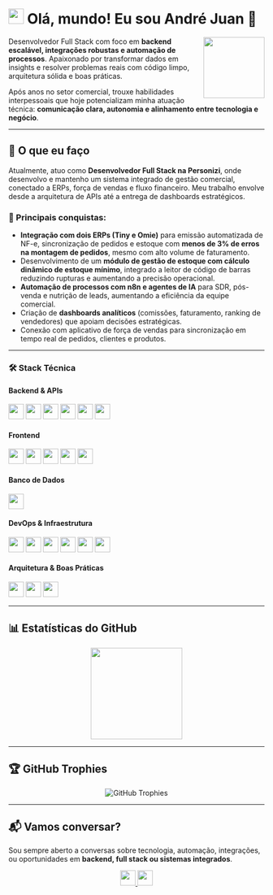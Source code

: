 # <img src="https://media.giphy.com/media/hvRJCLFzcasrR4ia7z/giphy.gif" width="30"/> Olá, mundo! Eu sou André Juan 🚀

<div align="left">
  <img src="https://media.giphy.com/media/M9gbBd9nbDrOTu1Mqx/giphy.gif" width="120" align="right"/>
  <p>
    Desenvolvedor Full Stack com foco em <strong>backend escalável, integrações robustas e automação de processos</strong>.  
    Apaixonado por transformar dados em insights e resolver problemas reais com código limpo, arquitetura sólida e boas práticas.
  </p>
  <p>
    Após anos no setor comercial, trouxe habilidades interpessoais que hoje potencializam minha atuação técnica: <strong>comunicação clara, autonomia e alinhamento entre tecnologia e negócio</strong>.
  </p>
</div>

---

## 🌟 O que eu faço

Atualmente, atuo como **Desenvolvedor Full Stack na Personizi**, onde desenvolvo e mantenho um sistema integrado de gestão comercial, conectado a ERPs, força de vendas e fluxo financeiro. Meu trabalho envolve desde a arquitetura de APIs até a entrega de dashboards estratégicos.

### 🔧 Principais conquistas:
- **Integração com dois ERPs (Tiny e Omie)** para emissão automatizada de NF-e, sincronização de pedidos e estoque com **menos de 3% de erros na montagem de pedidos**, mesmo com alto volume de faturamento.
- Desenvolvimento de um **módulo de gestão de estoque com cálculo dinâmico de estoque mínimo**, integrado a leitor de código de barras reduzindo rupturas e aumentando a precisão operacional.
- **Automação de processos com n8n e agentes de IA** para SDR, pós-venda e nutrição de leads, aumentando a eficiência da equipe comercial.
- Criação de **dashboards analíticos** (comissões, faturamento, ranking de vendedores) que apoiam decisões estratégicas.
- Conexão com aplicativo de força de vendas para sincronização em tempo real de pedidos, clientes e produtos.

---

### 🛠️ Stack Técnica

#### **Backend & APIs**
<p align="left">
  <img src="https://img.shields.io/badge/NestJS-E0234E?style=for-the-badge&logo=nestjs&logoColor=white" height="30px" />
  <img src="https://img.shields.io/badge/Node.js-339933?style=for-the-badge&logo=nodedotjs&logoColor=white" height="30px" />
  <img src="https://img.shields.io/badge/TypeScript-007ACC?style=for-the-badge&logo=typescript&logoColor=white" height="30px" />
  <img src="https://img.shields.io/badge/JavaScript-F7DF1E?style=for-the-badge&logo=javascript&logoColor=black" height="30px" />
  <img src="https://img.shields.io/badge/Python-3776AB?style=for-the-badge&logo=python&logoColor=white" height="30px" />
  <img src="https://img.shields.io/badge/REST%20API-009688?style=for-the-badge&logo=apiary&logoColor=white" height="30px" />
</p>

#### **Frontend**
<p align="left">
  <img src="https://img.shields.io/badge/Angular-DD0031?style=for-the-badge&logo=angular&logoColor=white" height="30px" />
  <img src="https://img.shields.io/badge/React-20232A?style=for-the-badge&logo=react&logoColor=61DAFB" height="30px" />
  <img src="https://img.shields.io/badge/Redux-764ABC?style=for-the-badge&logo=redux&logoColor=white" height="30px" />
  <img src="https://img.shields.io/badge/HTML5-E34F26?style=for-the-badge&logo=html5&logoColor=white" height="30px" />
  <img src="https://img.shields.io/badge/CSS3-1572B6?style=for-the-badge&logo=css3&logoColor=white" height="30px" />
</p>

#### **Banco de Dados**
<p align="left">
  <img src="https://img.shields.io/badge/MySQL-005C84?style=for-the-badge&logo=mysql&logoColor=white" height="30px" />
</p>

#### **DevOps & Infraestrutura**
<p align="left">
  <img src="https://img.shields.io/badge/Docker-2496ED?style=for-the-badge&logo=docker&logoColor=white" height="30px" />
  <img src="https://img.shields.io/badge/AWS-232F3E?style=for-the-badge&logo=amazon-aws&logoColor=FF9900" height="30px" />
  <img src="https://img.shields.io/badge/Linux-FCC624?style=for-the-badge&logo=linux&logoColor=black" height="30px" />
  <img src="https://img.shields.io/badge/Nginx-009639?style=for-the-badge&logo=nginx&logoColor=white" height="30px" />
  <img src="https://img.shields.io/badge/GitHub-181717?style=for-the-badge&logo=github&logoColor=white" height="30px" />
  <img src="https://img.shields.io/badge/n8n-6C5CE7?style=for-the-badge&logo=n8n&logoColor=white" height="30px" />
</p>

#### **Arquitetura & Boas Práticas**
<p align="left">
  <img src="https://img.shields.io/badge/MSC%20Architecture-336699?style=for-the-badge&logo=databricks&logoColor=white" height="30px" />
  <img src="https://img.shields.io/badge/POO-8E44AD?style=for-the-badge&logo=codeigniter&logoColor=white" height="30px" />
  <img src="https://img.shields.io/badge/SOLID-1F4E78?style=for-the-badge&logo=cleanarchitecture&logoColor=white" height="30px" />
</p>

---

## 📊 Estatísticas do GitHub

<p align="center">
  <img src="https://github-readme-stats.vercel.app/api?username=andrejvb&show_icons=true&theme=tokyonight&title_color=61dafb&hide_border=true&bg_color=22272e" height="180" />
</p>

---

## 🏆 GitHub Trophies

<p align="center">
  <img src="https://github-profile-trophy.vercel.app/?username=andrejvb&theme=discord&row=1&column=6" alt="GitHub Trophies" />
</p>

---

## 📬 Vamos conversar?

Sou sempre aberto a conversas sobre tecnologia, automação, integrações, ou oportunidades em **backend, full stack ou sistemas integrados**.

<p align="center">
  <a href="https://www.linkedin.com/in/andre-juan/">
    <img src="https://img.shields.io/badge/LinkedIn-%230077B5.svg?style=for-the-badge&logo=linkedin&logoColor=white" height="30px" />
  </a>
  <a href="mailto:andre.jvb@gmail.com">
    <img src="https://img.shields.io/badge/Gmail-D14836?style=for-the-badge&logo=gmail&logoColor=white" height="30px" />
  </a>
</p>
